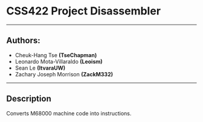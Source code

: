 # CSS422 Project Disassembler
---
## Authors:
- Cheuk-Hang Tse **(TseChapman)**
- Leonardo Mota-Villaraldo **(Leoism)** 
- Sean Le **(ItvaraUW)**
- Zachary Joseph Morrison **(ZackM332)**
---
## Description
Converts M68000 machine code into instructions.